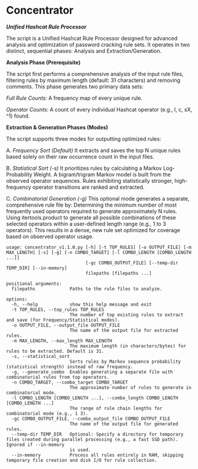# Concentrator
***Unified Hashcat Rule Processor***

The script is a Unified Hashcat Rule Processor designed for advanced analysis and optimization of password cracking rule sets. It operates in two distinct, sequential phases: Analysis and Extraction/Generation.


**Analysis Phase (Prerequisite)**

The script first performs a comprehensive analysis of the input rule files, filtering rules by maximum length (default: 31 characters) and removing comments. This phase generates two primary data sets:

*Full Rule Counts:* A frequency map of every unique rule.

*Operator Counts:* A count of every individual Hashcat operator (e.g., l, c, sX, ^1) found.


**Extraction & Generation Phases (Modes)**

The script supports three modes for outputting optimized rules:

A. *Frequency Sort (Default)*
It extracts and saves the top N unique rules based solely on their raw occurrence count in the input files.

B. *Statistical Sort (-s)*
It prioritizes rules by calculating a Markov Log-Probability Weight. A bigram/trigram Markov model is built from the observed operator sequences. Rules exhibiting statistically stronger, high-frequency operator transitions are ranked and extracted.

C. *Combinatorial Generation (-g)*
This optional mode generates a separate, comprehensive rule file by:
Determining the minimum number of most frequently used operators required to generate approximately N rules.
Using itertools.product to generate all possible combinations of these selected operators within a user-defined length range (e.g., 1 to 3 operators).
This results in a dense, new rule set optimized for coverage based on observed operator usage.

```
usage: concentrator_v1.1.0.py [-h] [-t TOP_RULES] [-o OUTPUT_FILE] [-m MAX_LENGTH] [-s] [-g] [-n COMBO_TARGET] [-l COMBO_LENGTH [COMBO_LENGTH ...]]
                              [-gc COMBO_OUTPUT_FILE] [--temp-dir TEMP_DIR] [--in-memory]
                              filepaths [filepaths ...]

positional arguments:
  filepaths             Paths to the rule files to analyze.

options:
  -h, --help            show this help message and exit
  -t TOP_RULES, --top_rules TOP_RULES
                        The number of top existing rules to extract and save (for Frequency/Statistical modes).
  -o OUTPUT_FILE, --output_file OUTPUT_FILE
                        The name of the output file for extracted rules.
  -m MAX_LENGTH, --max_length MAX_LENGTH
                        The maximum length (in characters/bytes) for rules to be extracted. Default is 31.
  -s, --statistical_sort
                        Sorts rules by Markov sequence probability (statistical strength) instead of raw frequency.
  -g, --generate_combo  Enables generating a separate file with combinatorial rules from top operators.
  -n COMBO_TARGET, --combo_target COMBO_TARGET
                        The approximate number of rules to generate in combinatorial mode.
  -l COMBO_LENGTH [COMBO_LENGTH ...], --combo_length COMBO_LENGTH [COMBO_LENGTH ...]
                        The range of rule chain lengths for combinatorial mode (e.g., 1 3).
  -gc COMBO_OUTPUT_FILE, --combo_output_file COMBO_OUTPUT_FILE
                        The name of the output file for generated rules.
  --temp-dir TEMP_DIR   Optional: Specify a directory for temporary files created during parallel processing (e.g., a fast SSD path). Ignored if --in-memory
                        is used.
  --in-memory           Process all rules entirely in RAM, skipping temporary file creation and disk I/O for rule collection.
```
